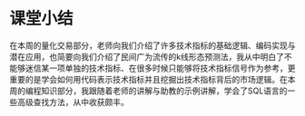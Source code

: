 # 课堂小结
在本周的量化交易部分，老师向我们介绍了许多技术指标的基础逻辑、编码实现与潜在应用，也简要向我们介绍了民间广为流传的k线形态预测法，我从中明白了不能够迷信某一项单独的技术指标、在很多时候只能够将技术指标信号作为参考，更重要的是学会如何用代码表示技术指标并且挖掘出技术指标背后的市场逻辑。在本周的编程知识部分，我跟随着老师的讲解与助教的示例讲解，学会了SQL语言的一些高级查找方法，从中收获颇丰。